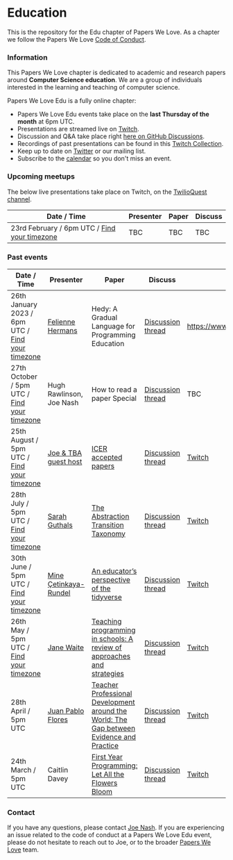 # Education

This is the repository for the Edu chapter of Papers We Love. As a chapter we follow the Papers We Love [Code of Conduct](https://github.com/papers-we-love/edu/blob/main/code-of-conduct.md).

### Information

This Papers We Love chapter is dedicated to academic and research papers around **Computer Science education**. We are a group of individuals interested in the learning and teaching of computer science. 

Papers We Love Edu is a fully online chapter:
- Papers We Love Edu events take place on the **last Thursday of the month** at 6pm UTC.
- Presentations are streamed live on [Twitch](https://twitch.tv/twilioquest).
- Discussion and Q&A take place right [here on GitHub Discussions](https://github.com/papers-we-love/edu/discussions). 
- Recordings of past presentations can be found in this [Twitch Collection](https://www.twitch.tv/collections/4ktlzca46RbN1Q).
- Keep up to date on [Twitter](https://twitter.com/PapersWeLoveEdu) or our mailing list.
- Subscribe to the [calendar](https://calendar.google.com/calendar/u/0?cid=dWYza3Q2bjAzYnA2b3I5djg1cGt2Mmd2NW9AZ3JvdXAuY2FsZW5kYXIuZ29vZ2xlLmNvbQ) so you don't miss an event. 

### Upcoming meetups

The below live presentations take place on Twitch, on the [TwilioQuest channel](https://twitch.tv/twilioquest).

| Date / Time         | Presenter | Paper | Discuss | 
|---------------|-----------|-------|----|
| 23rd February / 6pm UTC / [Find your timezone](https://everytimezone.com/?t=62bce780,3fc) | TBC | TBC | TBC |

### Past events


| Date / Time         | Presenter | Paper | Discuss | Recording |
|---------------|-----------|-------|----|----|
| 26th January 2023 / 6pm UTC / [Find your timezone](https://everytimezone.com/?t=62bce780,3fc) | [Felienne Hermans](https://felienne.com) | Hedy: A Gradual Language for Programming Education | [Discussion thread](https://github.com/papers-we-love/edu/discussions/11) | https://www.twitch.tv/videos/1719122823 |
| 27th October / 5pm UTC / [Find your timezone](https://everytimezone.com/?t=62bce780,3fc) | Hugh Rawlinson, Joe Nash | How to read a paper Special | [Discussion thread](https://github.com/papers-we-love/edu/discussions/10) | TBC |
| 25th August / 5pm UTC / [Find your timezone](https://everytimezone.com/?t=62bce780,3fc) | [Joe & TBA guest host](https://twitter.com/jna_sh) | [ICER accepted papers](https://icer2022.acm.org/track/icer-2022-papers) | [Discussion thread](https://github.com/papers-we-love/edu/discussions/9) | [Twitch](https://www.twitch.tv/videos/1572329595)|
| 28th July / 5pm UTC / [Find your timezone](https://everytimezone.com/?t=62bce780,3fc) | [Sarah Guthals](https://www.guthals.com/) | [The Abstraction Transition Taxonomy](https://dl.acm.org/doi/10.1145/2361276.2361290) | [Discussion thread](https://github.com/papers-we-love/edu/discussions/8) | [Twitch](https://www.twitch.tv/videos/1545460833) |
| 30th June / 5pm UTC / [Find your timezone](https://everytimezone.com/?t=62bce780,3fc) | [Mine Çetinkaya-Rundel](https://mine-cr.com/) | [An educator’s perspective of the tidyverse](https://doi.org/10.5070/T514154352) | [Discussion thread](https://github.com/papers-we-love/edu/discussions/6) | [Twitch](https://www.twitch.tv/videos/1518614287) |
| 26th May / 5pm UTC / [Find your timezone](https://everytimezone.com/?t=628ec300,3fc) | [Jane Waite](https://scholar.google.com/citations?user=4zBtsnMAAAAJ&hl=en) | [Teaching programming in schools: A review of approaches and strategies](https://www.raspberrypi.org/app/uploads/2021/11/Teaching-programming-in-schools-pedagogy-review-Raspberry-Pi-Foundation.pdf) | [Discussion thread](https://github.com/papers-we-love/edu/discussions/5) | [Twitch](https://www.twitch.tv/videos/1309717771)  |
| 28th April / 5pm UTC   |     [Juan Pablo Flores](https://github.com/juanpflores)       |    [Teacher Professional Development around the World: The Gap between Evidence and Practice](https://github.com/papers-we-love/edu/discussions/2)     | [Discussion thread](https://github.com/papers-we-love/edu/discussions/3) | [Twitch](https://www.twitch.tv/videos/1469455478) |
| 24th March / 5pm UTC    |     Caitlin Davey      |  [First Year Programming: Let All the Flowers Bloom](https://www.researchgate.net/publication/220832247_First_Year_Programming_Let_All_the_Flowers_Bloom)     | [Discussion thread](https://github.com/papers-we-love/edu/discussions/4) | [Twitch](https://www.twitch.tv/videos/1435428654) |


### Contact

If you have any questions, please contact [Joe Nash](mailto:joe@interhacktive.co). If you are experiencing an issue related to the code of conduct at a Papers We Love Edu event, please do not hesitate to reach out to Joe, or to the broader [Papers We Love](contact@paperswelove.org) team.

